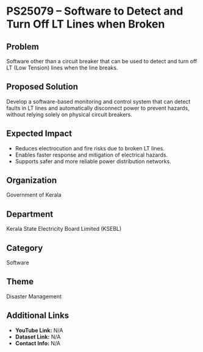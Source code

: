 # PS25079 – Software to Detect and Turn Off LT Lines when Broken

## Problem
Software other than a circuit breaker that can be used to detect and turn off LT (Low Tension) lines when the line breaks.

## Proposed Solution
Develop a software-based monitoring and control system that can detect faults in LT lines and automatically disconnect power to prevent hazards, without relying solely on physical circuit breakers.

## Expected Impact
- Reduces electrocution and fire risks due to broken LT lines.  
- Enables faster response and mitigation of electrical hazards.  
- Supports safer and more reliable power distribution networks.

## Organization
Government of Kerala

## Department
Kerala State Electricity Board Limited (KSEBL)

## Category
Software

## Theme
Disaster Management

## Additional Links
- **YouTube Link:** N/A  
- **Dataset Link:** N/A  
- **Contact Info:** N/A
